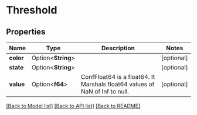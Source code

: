 # Threshold

## Properties

Name | Type | Description | Notes
------------ | ------------- | ------------- | -------------
**color** | Option<**String**> |  | [optional]
**state** | Option<**String**> |  | [optional]
**value** | Option<**f64**> | ConfFloat64 is a float64. It Marshals float64 values of NaN of Inf to null. | [optional]

[[Back to Model list]](../README.md#documentation-for-models) [[Back to API list]](../README.md#documentation-for-api-endpoints) [[Back to README]](../README.md)


